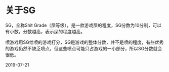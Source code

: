 # 关于SG

SG，全称Shit Grade（屎等级），是一款游戏屎的程度，SG分数为10分制，可以有小数，分数越高，表示屎的程度越高。

喷游戏用SG给喷的游戏打分，SG是游戏的整体分数，并不是喷的程度，有些优秀的游戏仍然不缺乏喷点，但这些喷点可能只占游戏的一小部分，所以SG分数就会很低。



2019-07-21

